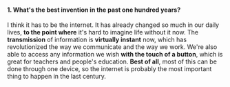 #### 1. What's the best invention in the past one hundred years?
I think it has to be the internet. It has already changed so much in our daily lives, **to the point where** it's hard to imagine life without it now. The **transmission** of information is **virtually instant** now, which has revolutionized the way we communicate and the way we work. We're also able to access any information we wish **with the touch of a button**, which is great for teachers and people's education. **Best of all**, most of this can be done through one device, so the internet is probably the most important thing to happen in the last century.